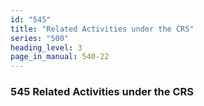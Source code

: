 ```yaml
---
id: "545"
title: "Related Activities under the CRS"
series: "500"
heading_level: 3
page_in_manual: 540-22
---
```


### 545 Related Activities under the CRS